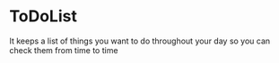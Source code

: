 # ToDoList
It keeps a list of things you want to do throughout your day so you can check them from time to time
